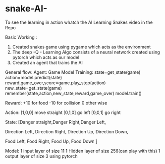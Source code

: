 # snake-AI-

To see the learning in action whatch the AI Learning Snakes video in the Repo

Basic Working :
  1. Created snakes game using pygame which acts as the environment
  2. The deep -Q - Learning Algo consists of a neural network created using pytorch which acts as our model
  3. Created an agent that trains the AI
  
  General flow:
  Agent:
    Game
    Model
    Training:
      state=get_state(game)
      action=model.predict(state)
      reward,game_over,score=game.play_step(action)
      new_state=get_state(game)
      remember(state,action,new_state,reward,game_over)
      model.train()
      
      
      
  Reward:
    +10 for food
    -10 for collision
    0 other wise
  
  Action:
    [1,0,0] move straight
    [0,1,0] go left
    [0,0,1] go right
    
  State:
  [Danger straight,Danger Right,Danger Left,
  
   Direction Left,  Direction Right,  Direction Up,  Direction Down,
   
   Food Left, Food Right, Food Up, Food Down
  ]
  
  Model:
    1 input layer of size 11
    1 Hidden layer of size 256(can play with this)
    1 output layer of size 3
    using pytorch

